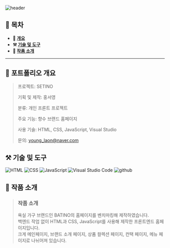 ![header](https://capsule-render.vercel.app/api?type=venom&color=auto&height=150&section=header&text=SETINO&fontSize=70)

## **📖 목차**

<b>
  
- 📝 [개요](#-포트폴리오-개요)
- ⚒️ [기술 및 도구](#-기술-및-도구)
- 📃 [작품 소개](#-작품-소개)
</b>

---

## **📝 포트폴리오 개요**


  > 프로젝트: SETINO
  >
  > 기획 및 제작: 홍서영
  >
  > 분류: 개인 프론트 프로젝트
  >
  > 주요 기능: 향수 브랜드 홈페이지
  >
  > 사용 기술: HTML, CSS, JavaScript, Visual Studio
  >
  > 문의: young_laon@naver.com 

## **⚒️ 기술 및 도구**
![HTML](https://img.shields.io/badge/HTML-239120?style=for-the-badge&logo=html5&logoColor=white) ![CSS](https://img.shields.io/badge/CSS-239120?&style=for-the-badge&logo=css3&logoColor=white) ![JavaScript](https://img.shields.io/badge/JavaScript-F7DF1E?style=for-the-badge&logo=JavaScript&logoColor=white) ![Visual Studio Code](https://img.shields.io/badge/Visual_Studio_Code-0078D4?style=for-the-badge&logo=visual%20studio%20code&logoColor=white) ![github](https://img.shields.io/badge/GitHub-100000?style=for-the-badge&logo=github&logoColor=white)

## **📃 작품 소개**
> ### 작품 소개
> 
> 욕실 가구 브랜드인 BATINO의 홈페이지를 벤치마킹해 제작하였습니다.<br>
> 백엔드 작업 없이 HTML과 CSS, JavaScript를 사용해 제작한 프론트엔드 홈페이지입니다.<br>
> 크게 메인페이지, 브랜드 소개 페이지, 상품 컬렉션 페이지, 컨택 페이지, 메뉴 페이지로 나뉘어져 있습니다.
